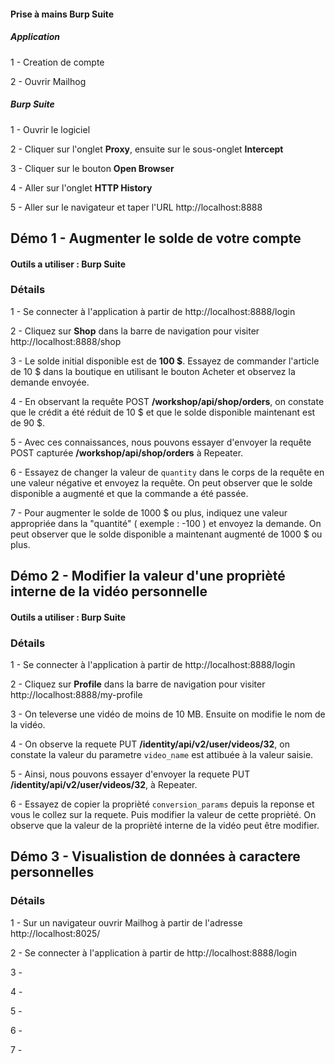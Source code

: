 #### Prise à mains Burp Suite

##### Application
1 - Creation de compte

2 - Ouvrir Mailhog


##### Burp Suite
1 - Ouvrir le logiciel

2 - Cliquer sur l'onglet **Proxy**, ensuite sur le sous-onglet **Intercept**

3 - Cliquer sur le bouton **Open Browser**

4 - Aller sur l'onglet **HTTP History**

5 - Aller sur le navigateur et taper l'URL http://localhost:8888



## Démo 1 - Augmenter le solde de votre compte

#### Outils a utiliser : **Burp Suite**

### Détails

1 - Se connecter à l'application à partir de http://localhost:8888/login

2 - Cliquez sur **Shop** dans la barre de navigation pour visiter http://localhost:8888/shop

3 - Le solde initial disponible est de **100 $**. Essayez de commander l'article de 10 $ dans la boutique en utilisant le bouton Acheter et observez la demande envoyée.

4 - En observant la requête POST **/workshop/api/shop/orders**, on constate que le crédit a été réduit de 10 $ et que le solde disponible maintenant est de 90 $.

5 - Avec ces connaissances, nous pouvons essayer d'envoyer la requête POST capturée **/workshop/api/shop/orders** à Repeater.

6 - Essayez de changer la valeur de `quantity` dans le corps de la requête en une valeur négative et envoyez la requête. On peut observer que le solde disponible a augmenté et que la commande a été passée.

7 - Pour augmenter le solde de 1000 $ ou plus, indiquez une valeur appropriée dans la "quantité" ( exemple : -100 ) et envoyez la demande. On peut observer que le solde disponible a maintenant augmenté de 1000 $ ou plus.





## Démo 2 - Modifier la valeur d'une proprièté interne de la vidéo personnelle

#### Outils a utiliser : **Burp Suite**

### Détails

1 - Se connecter à l'application à partir de http://localhost:8888/login

2 - Cliquez sur **Profile** dans la barre de navigation pour visiter http://localhost:8888/my-profile

3 - On televerse une vidéo de moins de 10 MB. Ensuite on modifie le nom de la vidéo.

4 - On observe la requete PUT **/identity/api/v2/user/videos/32**, on constate la valeur du parametre `video_name` est attibuée à la valeur saisie.

5 - Ainsi, nous pouvons essayer d'envoyer la requete PUT **/identity/api/v2/user/videos/32**,  à Repeater.

6 - Essayez de copier la proprièté `conversion_params` depuis la reponse et vous le collez sur la requete. Puis modifier la valeur de cette proprièté. On observe que la valeur de la proprièté interne de la vidéo peut être modifier.


## Démo 3 - Visualistion de données à caractere personnelles

### Détails

1 - Sur un navigateur ouvrir Mailhog à partir de l'adresse  http://localhost:8025/

2 - Se connecter à l'application à partir de http://localhost:8888/login

3 - 

4 - 

5 - 

6 - 

7 - 

